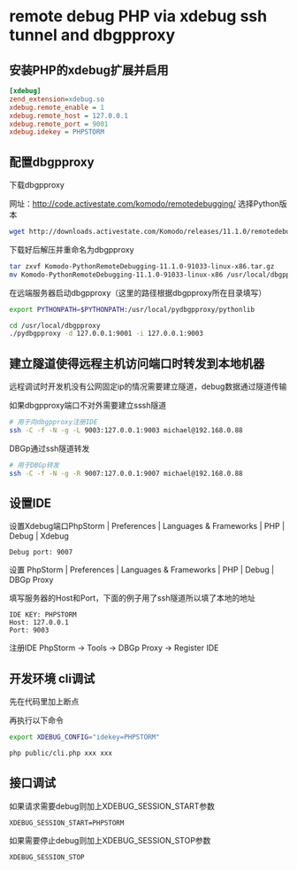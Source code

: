 # remote debug PHP via xdebug ssh tunnel and dbgpproxy

## 安装PHP的xdebug扩展并启用

```ini
[xdebug]
zend_extension=xdebug.so
xdebug.remote_enable = 1
xdebug.remote_host = 127.0.0.1
xdebug.remote_port = 9001
xdebug.idekey = PHPSTORM
```



## 配置dbgpproxy

下载dbgpproxy

网址：http://code.activestate.com/komodo/remotedebugging/ 选择Python版本

```bash
wget http://downloads.activestate.com/Komodo/releases/11.1.0/remotedebugging/Komodo-PythonRemoteDebugging-11.1.0-91033-linux-x86.tar.gz
```

下载好后解压并重命名为dbgpproxy
```bash
tar zxvf Komodo-PythonRemoteDebugging-11.1.0-91033-linux-x86.tar.gz
mv Komodo-PythonRemoteDebugging-11.1.0-91033-linux-x86 /usr/local/dbgpproxy
```

在远端服务器启动dbgpproxy（这里的路径根据dbgpproxy所在目录填写）

```bash
export PYTHONPATH=$PYTHONPATH:/usr/local/pydbgpproxy/pythonlib
```

```bash
cd /usr/local/dbgpproxy
./pydbgpproxy -d 127.0.0.1:9001 -i 127.0.0.1:9003
```



## 建立隧道使得远程主机访问端口时转发到本地机器

远程调试时开发机没有公网固定ip的情况需要建立隧道，debug数据通过隧道传输

如果dbgpproxy端口不对外需要建立sssh隧道

```bash
# 用于向dbgpproxy注册IDE
ssh -C -f -N -g -L 9003:127.0.0.1:9003 michael@192.168.0.88
```

DBGp通过ssh隧道转发

```bash
# 用于DBGp转发
ssh -C -f -N -g -R 9007:127.0.0.1:9007 michael@192.168.0.88
```



## 设置IDE

设置Xdebug端口PhpStorm | Preferences | Languages & Frameworks | PHP | Debug | Xdebug

```
Debug port: 9007
```



设置 PhpStorm | Preferences | Languages & Frameworks | PHP | Debug | DBGp Proxy

填写服务器的Host和Port，下面的例子用了ssh隧道所以填了本地的地址

```
IDE KEY: PHPSTORM
Host: 127.0.0.1
Port: 9003
```

注册IDE PhpStorm -> Tools -> DBGp Proxy -> Register IDE



## 开发环境 cli调试

先在代码里加上断点

再执行以下命令

```bash
export XDEBUG_CONFIG="idekey=PHPSTORM"
```

```bash
php public/cli.php xxx xxx
```



## 接口调试

如果请求需要debug则加上XDEBUG_SESSION_START参数

```
XDEBUG_SESSION_START=PHPSTORM
```

如果需要停止debug则加上XDEBUG_SESSION_STOP参数

```
XDEBUG_SESSION_STOP
```
